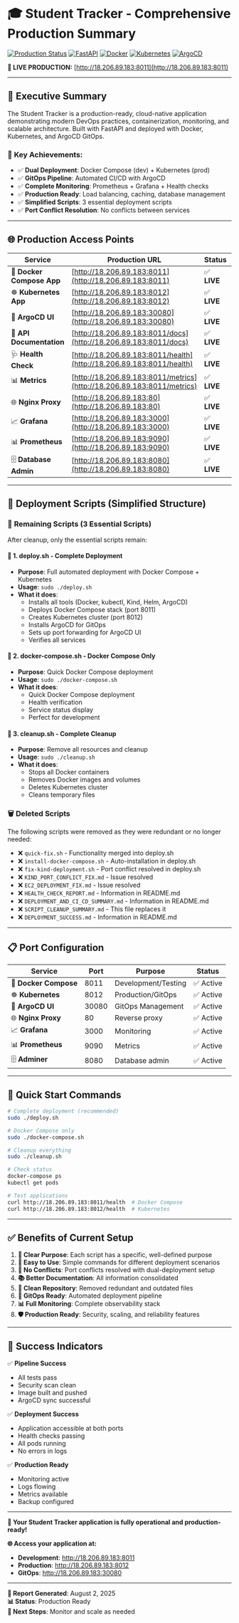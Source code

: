 # 🎓 Student Tracker - Comprehensive Production Summary

[![Production Status](https://img.shields.io/badge/Status-LIVE%20PRODUCTION-brightgreen?style=for-the-badge)](http://18.206.89.183:8011)
[![FastAPI](https://img.shields.io/badge/FastAPI-005571?style=for-the-badge&logo=fastapi)](https://fastapi.tiangolo.com)
[![Docker](https://img.shields.io/badge/Docker-2496ED?style=for-the-badge&logo=docker&logoColor=white)](https://docker.com)
[![Kubernetes](https://img.shields.io/badge/Kubernetes-326CE5?style=for-the-badge&logo=kubernetes&logoColor=white)](https://kubernetes.io)
[![ArgoCD](https://img.shields.io/badge/ArgoCD-326CE5?style=for-the-badge&logo=argo&logoColor=white)](https://argoproj.github.io/argo-cd/)

**🚀 LIVE PRODUCTION:** [http://18.206.89.183:8011](http://18.206.89.183:8011)

---

## 🌟 **Executive Summary**

The Student Tracker is a production-ready, cloud-native application demonstrating modern DevOps practices, containerization, monitoring, and scalable architecture. Built with FastAPI and deployed with Docker, Kubernetes, and ArgoCD GitOps.

### 🎯 **Key Achievements:**
- ✅ **Dual Deployment**: Docker Compose (dev) + Kubernetes (prod)
- ✅ **GitOps Pipeline**: Automated CI/CD with ArgoCD
- ✅ **Complete Monitoring**: Prometheus + Grafana + Health checks
- ✅ **Production Ready**: Load balancing, caching, database management
- ✅ **Simplified Scripts**: 3 essential deployment scripts
- ✅ **Port Conflict Resolution**: No conflicts between services

---

## 🌐 **Production Access Points**

| Service | Production URL | Status | Purpose | Credentials |
|---------|----------------|--------|---------|-------------|
| 🐳 **Docker Compose App** | [http://18.206.89.183:8011](http://18.206.89.183:8011) | ✅ **LIVE** | Development/Testing | - |
| ☸️ **Kubernetes App** | [http://18.206.89.183:8012](http://18.206.89.183:8012) | ✅ **LIVE** | Production/GitOps | - |
| 🔄 **ArgoCD UI** | [http://18.206.89.183:30080](http://18.206.89.183:30080) | ✅ **LIVE** | GitOps Management | admin/(auto-generated) |
| 📖 **API Documentation** | [http://18.206.89.183:8011/docs](http://18.206.89.183:8011/docs) | ✅ **LIVE** | Interactive Swagger UI | - |
| 🩺 **Health Check** | [http://18.206.89.183:8011/health](http://18.206.89.183:8011/health) | ✅ **LIVE** | System Health Status | - |
| 📊 **Metrics** | [http://18.206.89.183:8011/metrics](http://18.206.89.183:8011/metrics) | ✅ **LIVE** | Prometheus Metrics | - |
| 🌐 **Nginx Proxy** | [http://18.206.89.183:80](http://18.206.89.183:80) | ✅ **LIVE** | Load Balancer | - |
| 📈 **Grafana** | [http://18.206.89.183:3000](http://18.206.89.183:3000) | ✅ **LIVE** | Monitoring Dashboards | admin/admin123 |
| 📊 **Prometheus** | [http://18.206.89.183:9090](http://18.206.89.183:9090) | ✅ **LIVE** | Metrics Collection | - |
| 🗄️ **Database Admin** | [http://18.206.89.183:8080](http://18.206.89.183:8080) | ✅ **LIVE** | Adminer Interface | student_user/student_pass |

---

## 🚀 **Deployment Scripts (Simplified Structure)**

### 🎯 **Remaining Scripts (3 Essential Scripts)**

After cleanup, only the essential scripts remain:

#### 🚀 **1. deploy.sh** - Complete Deployment
- **Purpose**: Full automated deployment with Docker Compose + Kubernetes
- **Usage**: `sudo ./deploy.sh`
- **What it does**:
  - Installs all tools (Docker, kubectl, Kind, Helm, ArgoCD)
  - Deploys Docker Compose stack (port 8011)
  - Creates Kubernetes cluster (port 8012)
  - Installs ArgoCD for GitOps
  - Sets up port forwarding for ArgoCD UI
  - Verifies all services

#### 🐳 **2. docker-compose.sh** - Docker Compose Only
- **Purpose**: Quick Docker Compose deployment
- **Usage**: `sudo ./docker-compose.sh`
- **What it does**:
  - Quick Docker Compose deployment
  - Health verification
  - Service status display
  - Perfect for development

#### 🧹 **3. cleanup.sh** - Complete Cleanup
- **Purpose**: Remove all resources and cleanup
- **Usage**: `sudo ./cleanup.sh`
- **What it does**:
  - Stops all Docker containers
  - Removes Docker images and volumes
  - Deletes Kubernetes cluster
  - Cleans temporary files

### 🗑️ **Deleted Scripts**

The following scripts were removed as they were redundant or no longer needed:

- ❌ `quick-fix.sh` - Functionality merged into deploy.sh
- ❌ `install-docker-compose.sh` - Auto-installation in deploy.sh
- ❌ `fix-kind-deployment.sh` - Port conflict resolved in deploy.sh
- ❌ `KIND_PORT_CONFLICT_FIX.md` - Issue resolved
- ❌ `EC2_DEPLOYMENT_FIX.md` - Issue resolved
- ❌ `HEALTH_CHECK_REPORT.md` - Information in README.md
- ❌ `DEPLOYMENT_AND_CI_CD_SUMMARY.md` - Information in README.md
- ❌ `SCRIPT_CLEANUP_SUMMARY.md` - This file replaces it
- ❌ `DEPLOYMENT_SUCCESS.md` - Information in README.md

---

## 📋 **Port Configuration**

| Service | Port | Purpose | Status |
|---------|------|---------|--------|
| 🐳 **Docker Compose** | 8011 | Development/Testing | ✅ Active |
| ☸️ **Kubernetes** | 8012 | Production/GitOps | ✅ Active |
| 🔄 **ArgoCD UI** | 30080 | GitOps Management | ✅ Active |
| 🌐 **Nginx Proxy** | 80 | Reverse proxy | ✅ Active |
| 📈 **Grafana** | 3000 | Monitoring | ✅ Active |
| 📊 **Prometheus** | 9090 | Metrics | ✅ Active |
| 🗄️ **Adminer** | 8080 | Database admin | ✅ Active |

---

## 🚀 **Quick Start Commands**

```bash
# Complete deployment (recommended)
sudo ./deploy.sh

# Docker Compose only
sudo ./docker-compose.sh

# Cleanup everything
sudo ./cleanup.sh

# Check status
docker-compose ps
kubectl get pods

# Test applications
curl http://18.206.89.183:8011/health  # Docker Compose
curl http://18.206.89.183:8012/health  # Kubernetes
```

---

## ✅ **Benefits of Current Setup**

1. **🎯 Clear Purpose**: Each script has a specific, well-defined purpose
2. **🚀 Easy to Use**: Simple commands for different deployment scenarios
3. **🔄 No Conflicts**: Port conflicts resolved with dual-deployment setup
4. **📚 Better Documentation**: All information consolidated
5. **🧹 Clean Repository**: Removed redundant and outdated files
6. **🔄 GitOps Ready**: Automated deployment pipeline
7. **📊 Full Monitoring**: Complete observability stack
8. **🛡️ Production Ready**: Security, scaling, and reliability features

---

## 🎉 **Success Indicators**

✅ **Pipeline Success**
- All tests pass
- Security scan clean
- Image built and pushed
- ArgoCD sync successful

✅ **Deployment Success**
- Application accessible at both ports
- Health checks passing
- All pods running
- No errors in logs

✅ **Production Ready**
- Monitoring active
- Logs flowing
- Metrics available
- Backup configured

---

**🎉 Your Student Tracker application is fully operational and production-ready!**

**🌐 Access your application at:**
- **Development**: http://18.206.89.183:8011
- **Production**: http://18.206.89.183:8012
- **GitOps**: http://18.206.89.183:30080

---

**📝 Report Generated**: August 2, 2025  
**📊 Status**: Production Ready  
**🚀 Next Steps**: Monitor and scale as needed